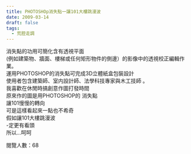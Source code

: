 ```yaml
---
title: PHOTOSHOp消失點一讓101大樓跳漫波
date: 2009-03-14
draft: false
tags:
  - 荒腔走調
---
```

消失點的功用可簡化含有透視平面  
(例如建築物、牆面、樓梯或任何矩形物件的側邊）的影像中的透視校正編輯作業。  
運用PHOTOSHOP的消失點可完成3D立體紙盒包裝設計  
使用者包含建築師、室内設計師、法學科技專家與木工技師 。  
我喜歡在休閒時搞創意作圖打發時間  
原來作的圖是用PHOTOSHOP的 消失點  
讓101慢慢的轉向  
可是這樣看起來一點也不希奇  
假如讓101大樓跳漫波  
-定更有看頭  
所以…呵呵  


閱覽人數：68